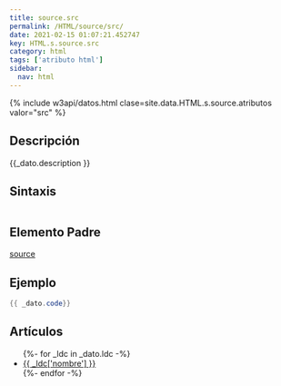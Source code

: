 ```yaml
---
title: source.src
permalink: /HTML/source/src/
date: 2021-02-15 01:07:21.452747
key: HTML.s.source.src
category: html
tags: ['atributo html']
sidebar: 
  nav: html
---
```


{% include w3api/datos.html clase=site.data.HTML.s.source.atributos valor="src" %}

## Descripción
{{_dato.description }}

## Sintaxis
~~~html
~~~

## Elemento Padre
[source](/HTML/source/)

## Ejemplo
~~~java
{{ _dato.code}}
~~~

## Artículos
<ul>
{%- for _ldc in _dato.ldc -%}
   <li>
       <a href="{{_ldc['url'] }}">{{ _ldc['nombre'] }}</a>
   </li>
{%- endfor -%}
</ul>
